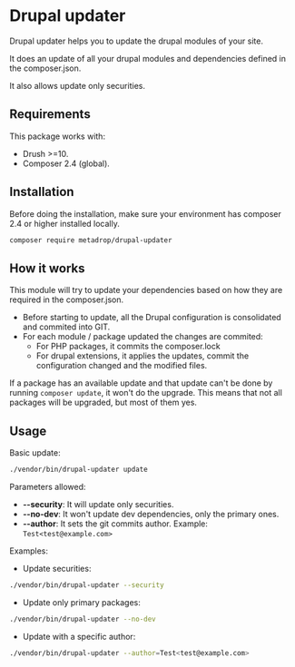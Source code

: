 # Drupal updater

Drupal updater helps you to update the drupal modules of your site.

It does an update of all your drupal modules and dependencies defined in the composer.json.

It also allows update only securities.

## Requirements

This package works with:

- Drush >=10.
- Composer 2.4 (global).

## Installation

Before doing the installation, make sure your environment has composer 2.4 or higher installed locally.

```bash
composer require metadrop/drupal-updater
```

## How it works


This module will try to update your dependencies based on how they are required in the composer.json.

- Before starting to update, all the Drupal configuration is consolidated and commited into GIT.
- For each module / package updated the changes are commited:
  - For PHP packages, it commits the composer.lock
  - For drupal extensions, it applies the updates, commit the configuration changed and the modified files.

If a package has an available update and that update can't be done by running `composer update`, it won't do the upgrade. This means that not all packages will be upgraded, but most of them yes.

## Usage

Basic update:

```bash
./vendor/bin/drupal-updater update
```

Parameters allowed:

- **--security**: It will update only securities.
- **--no-dev**: It won't update dev dependencies, only the primary ones.
- **--author**: It sets the git commits author. Example: `Test<test@example.com>`

Examples:

- Update securities:

```bash
./vendor/bin/drupal-updater --security
```

- Update only primary packages:

```bash
./vendor/bin/drupal-updater --no-dev
```

- Update with a specific author:

```bash
./vendor/bin/drupal-updater --author=Test<test@example.com>
```
